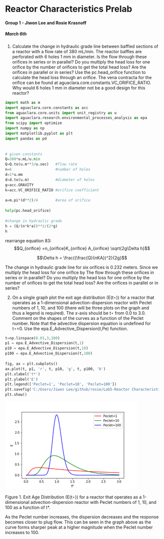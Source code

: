 # Reactor Characteristics Prelab
#### Group 1 - Jiwon Lee and Rosie Krasnoff
##### March 6th

1. Calculate the change in hydraulic grade line between baffled sections of a reactor with a flow rate of 380 mL/min. The reactor baffles are perforated with 6 holes 1 mm in diameter. Is the flow through these orifices in series or in parallel? Do you multiply the head loss for one orifice by the number of orifices to get the total head loss? Are the orifices in parallel or in series? Use the pc.head_orifice function to calculate the head loss through an orifice. The vena contracta for the orifice can be found at aguaclara.core.constants.VC_ORIFICE_RATIO. Why would 6 holes 1 mm in diameter not be a good design for this reactor?

``` python
import math as m
import aguaclara.core.constants as acc
from aguaclara.core.units import unit_registry as u
import aguaclara.research.environmental_processes_analysis as epa
from scipy import optimize
import numpy as np
import matplotlib.pyplot as plt
import pandas as pd


# given constants
Q=380*u.mL/u.min
Q=Q.to(u.m**3/u.sec)   #flow rate
n=6                    #number of holes
d=1*u.mm
d=d.to(u.m)            #diameter of holes
g=acc.GRAVITY
k=acc.VC_ORIFICE_RATIO #orifice coefficient

a=m.pi*(d**2)/4        #area of orifice

help(pc.head_orifice)

#change in hydraulic grade
h = (Q/(n*k*a))**2/(2*g)
h
```
rearrange equation 83:
$$Q_{orifice} =n_{orifice}K_{orifice} A_{orifice} \sqrt{2g\Delta h}$$

$$\Delta h = \frac{(\frac{Q}{nKA})^2}{2g}$$

The change in hydraulic grade line for six orifices is 0.232 meters. Since we multiply the head loss for one orifice by The flow through these orifices in series or in parallel? Do you multiply the head loss for one orifice by the number of orifices to get the total head loss? Are the orifices in parallel or in series?

2. On a single graph plot the exit age distribution (E(t⋆)) for a reactor that operates as a 1-dimensional advection-dispersion reactor with Peclet numbers of 1, 10, and 100 (there will be three plots on the graph and thus a legend is required). The x-axis should be t⋆ from 0.0 to 3.0. Comment on the shapes of the curves as a function of the Peclet number. Note that the advective dispersion equation is undefined for t⋆=0. Use the epa.E_Advective_Dispersion(t,Pe) function.

```python
t=np.linspace(0.01,3,100)
p1 = epa.E_Advective_Dispersion(t,1)
p10 = epa.E_Advective_Dispersion(t,10)
p100 = epa.E_Advective_Dispersion(t,100)

fig, ax = plt.subplots()
ax.plot(t, p1, 'r', t, p10, 'g', t, p100, 'b')
plt.xlabel('t*')
plt.ylabel('E')
plt.legend(['Peclet=1', 'Peclet=10', 'Peclet=100'])
plt.savefig('C:/Users/Jiwon Lee/github/rosie/Lab5-Reactor Characteristics/E_peclet_graph.png')
plt.show()
```
![E_peclet_graph](https://github.com/rosiekrasnoff/CEE4530/blob/master/Lab5-Reactor%20Characteristics/E_peclet_graph.png?raw=true)

Figure 1. Exit Age Distribution (E(t⋆)) for a reactor that operates as a 1-dimensional advection-dispersion reactor with Peclet numbers of 1, 10, and 100 as a function of t*.

As the Peclet number increases, the dispersion decreases and the response becomes closer to plug flow. This can be seen in the graph above as the curve forms sharper peak at a higher magnitude when the Peclet number increases to 100.
